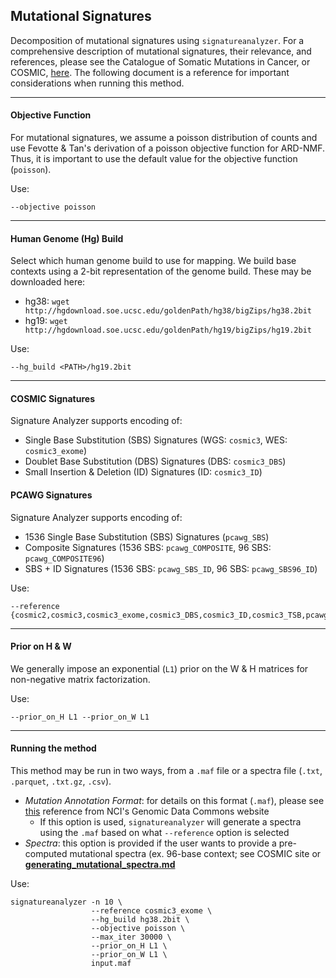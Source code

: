 ## Mutational Signatures

Decomposition of mutational signatures using  `signatureanalyzer`. For a comprehensive  description of mutational signatures, their relevance, and references, please see the Catalogue of Somatic Mutations in Cancer, or COSMIC, [here](https://cancer.sanger.ac.uk/cosmic/signatures). The following document is a reference for important considerations when running this method.

---

#### Objective Function
For mutational signatures, we assume a poisson distribution of counts and use Fevotte & Tan's derivation of a poisson objective function for ARD-NMF. Thus, it is important to use the default value for the objective function (`poisson`).

Use:
```{bash}
--objective poisson
```
---

#### Human Genome (Hg) Build
Select which human genome build to use for mapping. We build base contexts using a 2-bit representation of the genome build. These may be downloaded here:
* hg38: `wget http://hgdownload.soe.ucsc.edu/goldenPath/hg38/bigZips/hg38.2bit`
* hg19: `wget http://hgdownload.soe.ucsc.edu/goldenPath/hg19/bigZips/hg19.2bit`

Use:
```{bash}
--hg_build <PATH>/hg19.2bit
```

---

#### COSMIC Signatures
Signature Analyzer supports encoding of:
* Single Base Substitution (SBS) Signatures (WGS: `cosmic3`, WES: `cosmic3_exome`)
* Doublet Base Substitution (DBS) Signatures (DBS: `cosmic3_DBS`)
* Small Insertion & Deletion (ID) Signatures (ID: `cosmic3_ID`)

#### PCAWG Signatures
Signature Analyzer supports encoding of:
* 1536 Single Base Substitution (SBS) Signatures (`pcawg_SBS`)
* Composite Signatures (1536 SBS: `pcawg_COMPOSITE`, 96 SBS: `pcawg_COMPOSITE96`)
* SBS + ID Signatures (1536 SBS: `pcawg_SBS_ID`, 96 SBS: `pcawg_SBS96_ID`)

Use:
```{bash}
--reference {cosmic2,cosmic3,cosmic3_exome,cosmic3_DBS,cosmic3_ID,cosmic3_TSB,pcawg_SBS,pcawg_COMPOSITE,pcawg_COMPOSITE96,pcawg_SBS_ID,pcawg_SBS96_ID}
```

---

#### Prior on H & W
We generally impose an exponential (`L1`) prior on the W & H matrices for non-negative matrix factorization.

Use:
```{bash}
--prior_on_H L1 --prior_on_W L1
```

---

#### Running the method
This method may be run in two ways, from a `.maf` file or a spectra file (`.txt`, `.parquet`, `.txt.gz`, `.csv`).
* _Mutation Annotation Format_: for details on this format (`.maf`), please see [this](https://docs.gdc.cancer.gov/Data/File_Formats/MAF_Format/) reference from NCI's Genomic Data Commons website
  * If this option is used, `signatureanalyzer` will generate a spectra using the `.maf` based on what `--reference` option is selected
* _Spectra_: this option is provided if the user wants to provide a pre-computed mutational spectra (ex. 96-base context; see COSMIC site or [**generating_mutational_spectra.md**](https://github.com/broadinstitute/getzlab-SignatureAnalyzer/blob/master/docs/generating_mutational_spectra.md)

Use:
```
signatureanalyzer -n 10 \
                  --reference cosmic3_exome \
                  --hg_build hg38.2bit \
                  --objective poisson \
                  --max_iter 30000 \
                  --prior_on_H L1 \
                  --prior_on_W L1 \
                  input.maf
```
